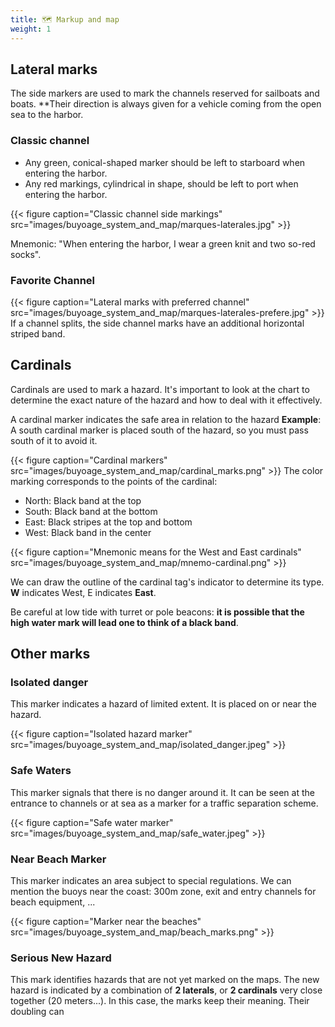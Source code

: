 ```yaml
---
title: 🗺 Markup and map
weight: 1
---
```

## Lateral marks
The side markers are used to mark the channels reserved for sailboats and boats. **Their direction is always given for a vehicle coming from the open sea to the harbor.

### Classic channel

* Any green, conical-shaped marker should be left to starboard when entering the harbor.
* Any red markings, cylindrical in shape, should be left to port when entering the harbor.

{{< figure caption="Classic channel side markings" src="images/buyoage_system_and_map/marques-laterales.jpg" >}}

Mnemonic: "When entering the harbor, I wear a green knit and two so-red socks".

### Favorite Channel
{{< figure caption="Lateral marks with preferred channel" src="images/buyoage_system_and_map/marques-laterales-prefere.jpg" >}}
If a channel splits, the side channel marks have an additional horizontal striped band.

## Cardinals

Cardinals are used to mark a hazard. It's important to look at the chart to determine the exact nature of the hazard and how to deal with it effectively.

A cardinal marker indicates the safe area in relation to the hazard
**Example**: A south cardinal marker is placed south of the hazard, so you must pass south of it to avoid it.

{{< figure caption="Cardinal markers" src="images/buyoage_system_and_map/cardinal_marks.png" >}}
The color marking corresponds to the points of the cardinal:

* North: Black band at the top
* South: Black band at the bottom
* East: Black stripes at the top and bottom
* West: Black band in the center

{{< figure caption="Mnemonic means for the West and East cardinals" src="images/buyoage_system_and_map/mnemo-cardinal.png" >}}

We can draw the outline of the cardinal tag's indicator to determine its type. **W** indicates West, E indicates **East**.

Be careful at low tide with turret or pole beacons: **it is possible that the high water mark will lead one to think of a black band**.

## Other marks
### Isolated danger
This marker indicates a hazard of limited extent. It is placed on or near the hazard.

{{< figure caption="Isolated hazard marker" src="images/buyoage_system_and_map/isolated_danger.jpeg" >}}

### Safe Waters
This marker signals that there is no danger around it. It can be seen at the entrance to channels or at sea as a marker for a traffic separation scheme.

{{< figure caption="Safe water marker" src="images/buyoage_system_and_map/safe_water.jpeg" >}}

### Near Beach Marker
This marker indicates an area subject to special regulations. We can mention the buoys near the coast: 300m zone, exit and entry channels for beach equipment, ...

{{< figure caption="Marker near the beaches" src="images/buyoage_system_and_map/beach_marks.png" >}}

### Serious New Hazard
This mark identifies hazards that are not yet marked on the maps.
The new hazard is indicated by a combination of **2 laterals**, or **2 cardinals** very close together (20 meters...).
In this case, the marks keep their meaning. Their doubling can
